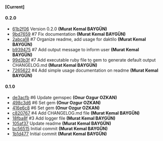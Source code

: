 
#### [Current]

#### 0.2.0
 * [61b2f06](61b2f06) Version 0.2.0 __(Murat Kemal BAYGÜN)__
 * [9bd7659](9bd7659) #7 Fix documentation __(Murat Kemal BAYGÜN)__
 * [2abca18](2abca18) #7 Organize readme, add usage for daktilo __(Murat Kemal BAYGÜN)__
 * [b939475](b939475) #7 Add output message to inform user __(Murat Kemal BAYGÜN)__
 * [99d3b3f](99d3b3f) #7 Add executable ruby file to gem to generate default output CHANGELOG.md __(Murat Kemal BAYGÜN)__
 * [7265622](7265622)  #4 Add simple usage documentation on readme __(Murat Kemal BAYGÜN)__

#### 0.1.0
 * [de3acfb](de3acfb) #6 Update gemspec __(Onur Ozgur OZKAN)__
 * [498c3d6](498c3d6) #6 Set gem __(Onur Ozgur OZKAN)__
 * [416e6c8](416e6c8) #6 Set gem __(Onur Ozgur OZKAN)__
 * [c820767](c820767)  #4 Add CHANGELOG.md file __(Murat Kemal BAYGÜN)__
 * [18fba8f](18fba8f)  #3 Add logger file __(Murat Kemal BAYGÜN)__
 * [105af37](105af37) Update readme __(Murat Kemal BAYGÜN)__
 * [bc56515](bc56515) Initial commit __(Murat Kemal BAYGÜN)__
 * [1b1d477](1b1d477) Initial commit __(Murat Kemal BAYGÜN)__
